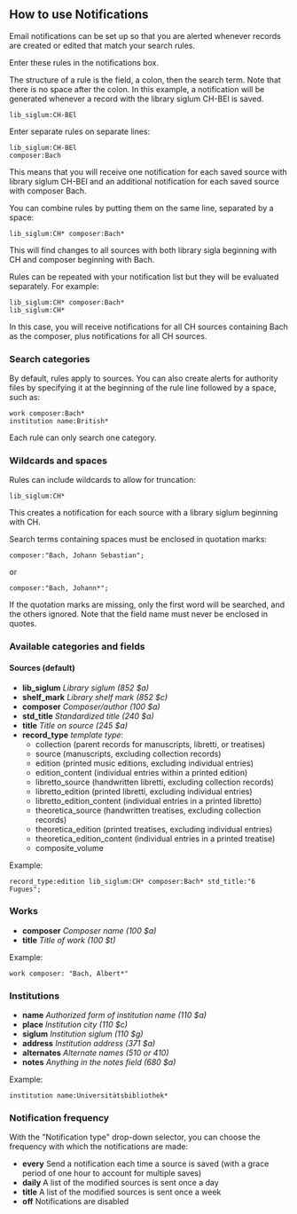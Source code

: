 ## How to use Notifications

Email notifications can be set up so that you are alerted whenever records are created or edited that match your search rules.

Enter these rules in the notifications box.

The structure of a rule is the field, a colon, then the search term. Note that there is no space after the colon. In this example, a notification will be generated whenever a record with the library siglum CH-BEl is saved.

```
lib_siglum:CH-BEl
```

Enter separate rules on separate lines:

```
lib_siglum:CH-BEl
composer:Bach
```

This means that you will receive one notification for each saved source with library siglum CH-BEl and an additional notification for each saved source with composer Bach.

You can combine rules by putting them on the same line, separated by a space:

```
lib_siglum:CH* composer:Bach*
```

This will find changes to all sources with both library sigla beginning with CH and composer beginning with Bach.

Rules can be repeated with your notification list but they will be evaluated separately. For example:

```
lib_siglum:CH* composer:Bach*
lib_siglum:CH*
```

In this case, you will receive notifications for all CH sources containing Bach as the composer, plus notifications for all CH sources.

### Search categories

By default, rules apply to sources. You can also create alerts for authority files by specifying it at the beginning of the rule line followed by a space, such as:

```
work composer:Bach*
institution name:British*
```

Each rule can only search one category.

### Wildcards and spaces

Rules can include wildcards to allow for truncation:

```
lib_siglum:CH*
```

This creates a notification for each source with a library siglum beginning with CH.

Search terms containing spaces must be enclosed in quotation marks:

```
composer:"Bach, Johann Sebastian";
```

or

```
composer:"Bach, Johann*";
```

If the quotation marks are missing, only the first word will be searched, and the others ignored. Note that the field name must never be enclosed in quotes.

### Available categories and fields

#### Sources (default)

* **lib\_siglum** _Library siglum (852 $a)_
* **shelf\_mark** _Library shelf mark (852 $c)_
* **composer** _Composer/author (100 $a)_
* **std\_title** _Standardized title (240 $a)_
* **title** _Title on source (245 $a)_
* **record\_type** _template type_:
    * collection (parent records for manuscripts, libretti, or treatises)
    * source (manuscripts, excluding collection records)
    * edition (printed music editions, excluding individual entries)
    * edition\_content (individual entries within a printed edition)
    * libretto\_source (handwritten libretti, excluding collection records)
    * libretto\_edition (printed libretti, excluding individual entries)
    * libretto\_edition\_content (individual entries in a printed libretto)
    * theoretica\_source (handwritten treatises, excluding collection records)
    * theoretica\_edition (printed treatises, excluding individual entries) 
    * theoretica\_edition\_content (individual entries in a printed treatise)
    * composite\_volume

Example:

```
record_type:edition lib_siglum:CH* composer:Bach* std_title:"6 Fugues";
```

### Works

- **composer** _Composer name (100 $a)_
- **title** _Title of work (100 $t)_

Example:

```
work composer: "Bach, Albert*"
```

### Institutions

- **name** _Authorized form of institution name (110 $a)_
- **place** _Institution city (110 $c)_
- **siglum** _Institution siglum (110 $g)_
- **address** _Institution address (371 $a)_
- **alternates** _Alternate names (510 or 410)_
- **notes** _Anything in the notes field (680 $a)_

Example:

```
institution name:Universitätsbibliothek*
```

### Notification frequency

With the &quot;Notification type&quot; drop-down selector, you can choose the frequency with which the notifications are made:

- **every** Send a notification each time a source is saved (with a grace period of one hour to account for multiple saves)
- **daily** A list of the modified sources is sent once a day
- **title** A list of the modified sources is sent once a week
- **off** Notifications are disabled

